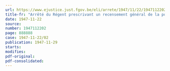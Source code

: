 ```yaml
---
url: https://www.ejustice.just.fgov.be/eli/arrete/1947/11/22/1947112202/justel
title-fr: "Arrêté du Régent prescrivant un recensement général de la population et un recensement de l'industrie et du commerce au 31 décembre 1947"
date: 1947-11-22
source:
number: 1947112202
page: 888888
case: 1947-11-22/02
publication: 1947-11-29
starts:
modifies:
pdf-original:
pdf-consolidated:
---
```


